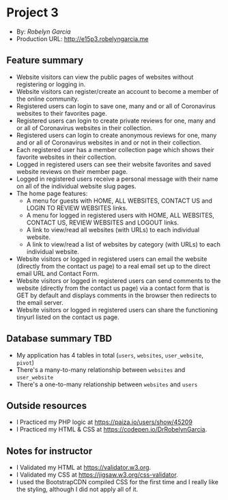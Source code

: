 # Project 3
+ By: *Robelyn Garcia*
+ Production URL: <http://e15p3.robelyngarcia.me>

## Feature summary
+ Website visitors can view the public pages of websites without registering or logging in.
+ Website visitors can register/create an account to become a member of the online community.
+ Registered users can login to save one, many and or all of Coronavirus websites to their favorites page.
+ Registered users can login to create private reviews for one, many and or all of Coronavirus websites in their collection.
+ Registered users can login to create anonymous reviews for one, many and or all of Coronavirus websites in and or not in their collection.
+ Each registered user has a member collection page which shows their favorite websites in their collection.
+ Logged in registered users can see their website favorites and saved website reviews on their member page.
+ Logged in registered users receive a personal message with their name on all of the individual website slug pages.
+ The home page features:
  +  A menu for guests with HOME, ALL WEBSITES, CONTACT US and LOGIN TO REVIEW WEBSITES links.
  +  A menu for logged in registered users with HOME, ALL WEBSITES, CONTACT US, REVIEW WEBSITES and LOGOUT links.
  + A link to view/read all websites (with URLs) to each individual website.
  + A link to view/read a list of websites by category (with URLs) to each individual website.
+ Website visitors or logged in registered users can email the website (directly from the contact us page) to a real email set up to the direct email URL and Contact Form.
+ Website visitors or logged in registered users can send comments to the website (directly from the contact us page) via a contact form that is GET by default and displays comments in the browser then redirects to the email server.
+ Website visitors or logged in registered users can share the functioning tinyurl listed on the contact us page.
  
## Database summary TBD
+ My application has 4 tables in total (`users`, `websites`, `user_website`, `pivot`)
+ There's a many-to-many relationship between `websites` and `user_website`
+ There's a one-to-many relationship between `websites` and `users`

## Outside resources
+ I Practiced my PHP logic at <https://paiza.io/users/show/45209>
+ I Practiced my HTML & CSS at <https://codepen.io/DrRobelynGarcia>.

## Notes for instructor
+ I Validated my HTML at <https://validator.w3.org>.
+ I Validated my CSS at <https://jigsaw.w3.org/css-validator>.
+ I used the BootstrapCDN compiled CSS for the first time and I really like the styling, although I did not apply all of it.